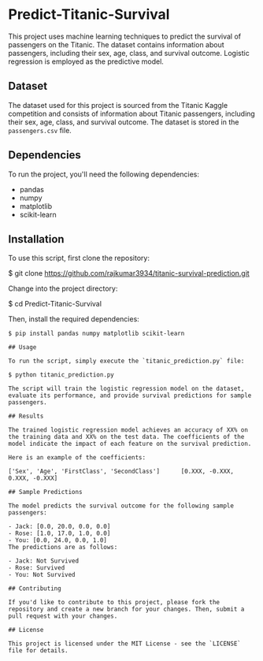 # Predict-Titanic-Survival
This project uses machine learning techniques to predict the survival of passengers on the Titanic. The dataset contains information about passengers, including their sex, age, class, and survival outcome. Logistic regression is employed as the predictive model.

## Dataset

The dataset used for this project is sourced from the Titanic Kaggle competition and consists of information about Titanic passengers, including their sex, age, class, and survival outcome. The dataset is stored in the `passengers.csv` file.

## Dependencies

To run the project, you'll need the following dependencies:

- pandas
- numpy
- matplotlib
- scikit-learn

## Installation

To use this script, first clone the repository:

$ git clone https://github.com/rajkumar3934/titanic-survival-prediction.git

Change into the project directory:

$ cd Predict-Titanic-Survival

Then, install the required dependencies:

```shell
$ pip install pandas numpy matplotlib scikit-learn

## Usage

To run the script, simply execute the `titanic_prediction.py` file:

$ python titanic_prediction.py

The script will train the logistic regression model on the dataset, evaluate its performance, and provide survival predictions for sample passengers.

## Results

The trained logistic regression model achieves an accuracy of XX% on the training data and XX% on the test data. The coefficients of the model indicate the impact of each feature on the survival prediction.

Here is an example of the coefficients:

['Sex', 'Age', 'FirstClass', 'SecondClass']      [0.XXX, -0.XXX, 0.XXX, -0.XXX]

## Sample Predictions

The model predicts the survival outcome for the following sample passengers:

- Jack: [0.0, 20.0, 0.0, 0.0]
- Rose: [1.0, 17.0, 1.0, 0.0]
- You: [0.0, 24.0, 0.0, 1.0]
The predictions are as follows:

- Jack: Not Survived
- Rose: Survived
- You: Not Survived

## Contributing

If you'd like to contribute to this project, please fork the repository and create a new branch for your changes. Then, submit a pull request with your changes.

## License

This project is licensed under the MIT License - see the `LICENSE` file for details.

